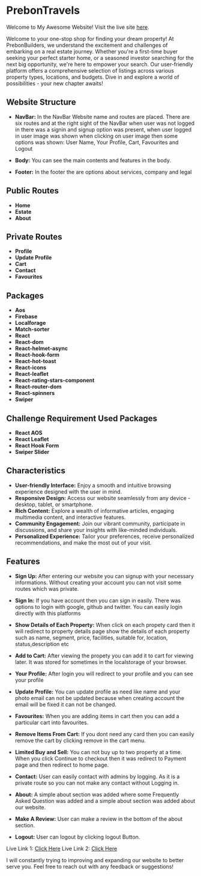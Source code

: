 # PrebonTravels

Welcome to My Awesome Website! Visit the live site [here](https://real-state-assignment.web.app/).


Welcome to your one-stop shop for finding your dream property! At PrebonBuilders, we understand the excitement and challenges of embarking on a real estate journey. Whether you're a first-time buyer seeking your perfect starter home, or a seasoned investor searching for the next big opportunity, we're here to empower your search. Our user-friendly platform offers a comprehensive selection of listings across various property types, locations, and budgets. Dive in and explore a world of possibilities -  your new chapter awaits!

## Website Structure
- **NavBar:** In the NavBar Website name and routes are placed. There are six routes and at the right sight of the NavBar when user was not logged in there was a signin and signup option was present, when user logged in user image was shown when clicking on user image then some options was shown: User Name, Your Profile, Cart, Favourites and Logout

- **Body:** You can see the main contents and features in the body.

- **Footer:** In the footer the are options about services, company and legal

## Public Routes

- **Home**
- **Estate**
- **About**

## Private Routes

- **Profile**
- **Update Profile**
- **Cart**
- **Contact**
- **Favourites**


## Packages

- **Aos**
- **Firebase**
- **Localforage**
- **Match-sorter**
- **React**
- **React-dom**
- **React-helmet-async**
- **React-hook-form**
- **React-hot-toast**
- **React-icons**
- **React-leaflet**
- **React-rating-stars-component**
- **React-router-dom**
- **React-spinners**
- **Swiper**

## Challenge Requirement Used Packages

- **React AOS**
- **React Leaflet**
- **React Hook Form**
- **Swiper Slider**


## Characteristics

- **User-friendly Interface:** Enjoy a smooth and intuitive browsing experience designed with the user in mind.
- **Responsive Design:** Access our website seamlessly from any device - desktop, tablet, or smartphone.
- **Rich Content:** Explore a wealth of informative articles, engaging multimedia content, and interactive features.
- **Community Engagement:** Join our vibrant community, participate in discussions, and share your insights with like-minded individuals.
- **Personalized Experience:** Tailor your preferences, receive personalized recommendations, and make the most out of your visit.

## Features
- **Sign Up:** After entering our website you can signup with your necessary informations. Without creating your account you can not visit some routes which was private.

- **Sign In:** If you have account then you can sign in easily. There was options to login with google, github and twitter. You can easily login directly with this platforms

- **Show Details of Each Property:** When click on each propety card then it will redirect to property details page show the details of each property such as name, segment, price, facilities, suitable for, location, status,description etc

- **Add to Cart:** After viewing the propety you can add it to cart for viewing later. It was stored for sometimes in the localstorage of your browser.

- **Your Profile:** After login you will redirect to your profile and you can see your profile

- **Update Profile:** You can update profile as need like name and your photo email can not be updated because when creating account the email will be fixed it can not be changed.

- **Favourites:** When you are adding items in cart then you can add a particular cart into favourites.

- **Remove Items From Cart:** If you dont need any card then you can easily remove the cart by clicking remove in the cart menu.

- **Limited Buy and Sell:** You can not buy up to two property at a time. When you click Continue to checkout then it was redirect to Payment page and then redirect to home page. 

- **Contact:** User can easily contact with admins by logging. As it is a private route so you can not make any contact without Logging in.  

- **About:** A simple about section was added where some Frequently Asked Question was added and a simple about section was added about our website.

- **Make A Review:** User can make a review in the bottom of the about section.

- **Logout:** User can logout by clicking logout Button.



Live Link 1: [Click Here](https://real-state-assignment.web.app/)
Live Link 2: [Click Here](https://shawnislam-ice-assignment-9.netlify.app/)

I will constantly trying to improving and expanding our website to better serve you. Feel free to reach out with any feedback or suggestions!


